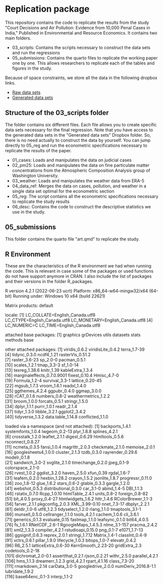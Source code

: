 # Replication package 

This repository contains the code to replicate the results from the study "Court Decisions and Air Pollution: Evidence from 10,000 Penal Cases in India," Published in Environmental and Resource Economics. It contains two main folders. 

- 03_scripts: Contains the scripts necessary to construct the data sets and run the regressions
- 05_submissions: Contains the quarto files to replicate the working paper one by one. This allows researchers to replicate each of the tables and figures in the study.

Because of space constraints, we store all the data in the following dropbox links.

* [Raw data sets](https://www.dropbox.com/sh/b9y8jznjxc85xzb/AAAKiy58JwYTAJcYbCTadZv_a?dl=0)
* [Generated data sets](https://www.dropbox.com/sh/ai2reos94poti0w/AADJgI8i75MQ7TLuuZNrp9Z5a?dl=0)


## Structure of the 03_scripts folder

The folder contains six different files. Each file allows you to create specific data sets necessary for the final regression. Note that you have access to the generated data sets in the "Generated data sets" Dropbox folder. So, there is no need actually to construct the data by yourself. You can jump directly to 05_reg and run the econometric specifications necessary to replicate the results of the paper.

- 01_cases: Loads and manipulates the data on judicial cases
- 02_pm25: Loads and manipulates the data on fine particulate matter concentrations from the Atmospheric Composition Analysis group of Washington University.
- 03_weather: Loads and manipulates the weather data from ERA-5
- 04_data_ref: Merges the data on cases, pollution, and weather in a single data set optimal for the econometric section
- 05_reg: The script contains all the econometric specifications necessary to replicate the study results
- 06_desc: Contains the code to construct the descriptive statistics we use in the study.

## 05_submissions

This folder contains the quarto file "art.qmd" to replicate the study.

## R Environment

These are the characteristics of the R environment we had when running the code. This is relevant in case some of the packages or used functions do not have support anymore in CRAN. I also include the list of packages and their versions in the folder R_packages.

R version 4.2.1 (2022-06-23 ucrt)
Platform: x86_64-w64-mingw32/x64 (64-bit)
Running under: Windows 10 x64 (build 22621)

Matrix products: default

locale:
[1] LC_COLLATE=English_Canada.utf8  LC_CTYPE=English_Canada.utf8    LC_MONETARY=English_Canada.utf8
[4] LC_NUMERIC=C                    LC_TIME=English_Canada.utf8    

attached base packages:
[1] graphics  grDevices utils     datasets  stats     methods   base     

other attached packages:
 [1] viridis_0.6.2              viridisLite_0.4.2          terra_1.7-39              
 [4] tidync_0.3.0               ncdf4_1.21                 rasterVis_0.51.2          
 [7] raster_3.6-23              sp_2.0-0                   pacman_0.5.1              
[10] scales_1.2.1               tmap_3.3-3                 sf_1.0-14                 
[13] texreg_1.38.6              knitr_1.39                 kableExtra_1.3.4          
[16] marginaleffects_0.7.0.9001 fixest_0.10.4              Hmisc_4.7-0               
[19] Formula_1.2-4              survival_3.3-1             lattice_0.20-45           
[22] mgsub_1.7.3                vroom_1.6.1                readxl_1.4.0              
[25] ggthemes_4.2.4             ggpubr_0.4.0               ggmap_3.0.0               
[28] rCAT_0.1.6                 numbers_0.8-2              weathermetrics_1.2.2      
[31] broom_1.0.0                forcats_0.5.1              stringr_1.5.0             
[34] dplyr_1.1.1                purrr_1.0.1                readr_2.1.4               
[37] tidyr_1.3.0                tibble_3.2.1               ggplot2_3.4.2             
[40] tidyverse_1.3.2            data.table_1.14.8          conflicted_1.1.0          

loaded via a namespace (and not attached):
  [1] backports_1.4.1      systemfonts_1.0.4    lwgeom_0.2-13        plyr_1.8.8           splines_4.2.1       
  [6] crosstalk_1.2.0      leaflet_2.1.1        digest_0.6.29        htmltools_0.5.6      rsconnect_0.8.27    
 [11] ncmeta_0.3.5         fansi_1.0.4          magrittr_2.0.3       checkmate_2.1.0      memoise_2.0.1       
 [16] googlesheets4_1.0.0  cluster_2.1.3        tzdb_0.3.0           rayrender_0.29.6     modelr_0.1.8        
 [21] sandwich_3.0-2       svglite_2.1.0        timechange_0.2.0     jpeg_0.1-9           colorspace_2.1-0    
 [26] rvest_1.0.2          ggdist_3.2.0         haven_2.5.0          xfun_0.39            rgdal_1.6-7         
 [31] leafem_0.2.0         hexbin_1.28.2        crayon_1.5.2         jsonlite_1.8.7       progressr_0.11.0    
 [36] zoo_1.8-12           glue_1.6.2           stars_0.6-2          gtable_0.3.3         gargle_1.2.0        
 [41] webshot_0.5.3        distributional_0.3.0 car_3.1-0            abind_1.4-5          DBI_1.1.3           
 [46] rstatix_0.7.0        Rcpp_1.0.10          htmlTable_2.4.1      units_0.8-2          foreign_0.8-82      
 [51] bit_4.0.5            proxy_0.4-27         htmlwidgets_1.6.2    httr_1.4.6           RColorBrewer_1.1-3  
 [56] farver_2.1.1         pkgconfig_2.0.3      XML_3.99-0.10        nnet_7.3-17          dbplyr_2.2.1        
 [61] deldir_1.0-6         utf8_1.2.3           tidyselect_1.2.0     rlang_1.1.0          tmaptools_3.1-1     
 [66] munsell_0.5.0        cellranger_1.1.0     tools_4.2.1          cachem_1.0.6         cli_3.6.1           
 [71] generics_0.1.3       evaluate_0.15        fastmap_1.1.0        leafsync_0.1.0       bit64_4.0.5         
 [76] fs_1.6.1             RNetCDF_2.6-1        RgoogleMaps_1.4.5.3  nlme_3.1-157         pracma_2.4.2        
 [81] xml2_1.3.3           compiler_4.2.1       rstudioapi_0.15.0    png_0.1-7            e1071_1.7-13        
 [86] ggsignif_0.6.3       reprex_2.0.1         stringi_1.7.12       Matrix_1.4-1         classInt_0.4-9      
 [91] vctrs_0.6.1          pillar_1.9.0         lifecycle_1.0.3      bitops_1.0-7         elevatr_0.4.2       
 [96] R6_2.5.1             latticeExtra_0.6-30  KernSmooth_2.23-20   gridExtra_2.3        codetools_0.2-18    
[101] dichromat_2.0-0.1    assertthat_0.2.1     rjson_0.2.21         withr_2.5.0          parallel_4.2.1      
[106] hms_1.1.3            dreamerr_1.2.3       grid_4.2.1           rpart_4.1.16         class_7.3-20        
[111] rmarkdown_2.14       carData_3.0-5        googledrive_2.0.0    numDeriv_2016.8-1.1  lubridate_1.9.2     
[116] base64enc_0.1-3      interp_1.1-2        
